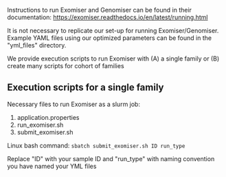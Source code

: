 Instructions to run Exomiser and Genomiser can be found in their documentation: https://exomiser.readthedocs.io/en/latest/running.html

It is not necessary to replicate our set-up for running Exomiser/Genomiser. Example YAML files using our optimized parameters can be found in the "yml_files" directory.

We provide execution scripts to run Exomiser with (A) a single family or (B) create many scripts for cohort of families

## Execution scripts for a single family
Necessary files to run Exomiser as a slurm job:

1. application.properties
2. run_exomiser.sh
3. submit_exomiser.sh

Linux bash command: ```sbatch submit_exomiser.sh ID run_type```

Replace "ID" with your sample ID and "run_type" with naming convention you have named your YML files
